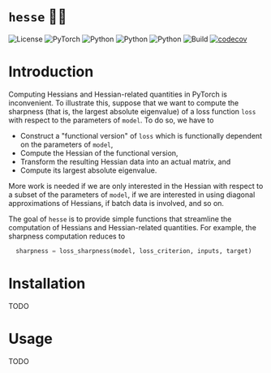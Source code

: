 # `hesse` 🧘‍♂️

![License](https://img.shields.io/badge/license-MIT-blue)
![PyTorch](https://img.shields.io/badge/PyTorch-%23EE4C2C.svg?logo=PyTorch&logoColor=white)
![Python](https://img.shields.io/badge/python-3.9-blue.svg)
![Python](https://img.shields.io/badge/python-3.10-blue.svg)
![Python](https://img.shields.io/badge/python-3.11-blue.svg)
![Build](https://github.com/dscamiss/hesse/actions/workflows/python-package.yml/badge.svg)
[![codecov](https://codecov.io/gh/dscamiss/hesse/graph/badge.svg?token=Z3CGGZJ70B)](https://codecov.io/gh/dscamiss/hesse)

# Introduction

Computing Hessians and Hessian-related quantities in PyTorch is inconvenient.  To illustrate this,
suppose that we want to compute the sharpness (that is, the largest absolute eigenvalue) of a loss function `loss` with 
respect to the parameters of `model`.  To do so, we have to 

* Construct a "functional version" of `loss` which is functionally dependent on the parameters of `model`, 
* Compute the Hessian of the functional version,
* Transform the resulting Hessian data into an actual matrix, and
* Compute its largest absolute eigenvalue.

More work is needed if we are only interested in the Hessian with respect to a subset of the parameters of `model`, 
if we are interested in using diagonal approximations of Hessians, if batch data is involved, and so on.

The goal of `hesse` is to provide simple functions that streamline the computation of Hessians and Hessian-related 
quantities.  For example, the sharpness computation reduces to

```python
  sharpness = loss_sharpness(model, loss_criterion, inputs, target)
```

# Installation

TODO

# Usage

TODO
